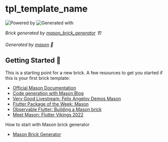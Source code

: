 # tpl_template_name

![Powered by](https://img.shields.io/badge/Powered%20by-Mason-rgb(200,0,0)?style=flat-square)
 ![Generated with](https://img.shields.io/badge/Generated%20with-Mason%20Tpl-rgb(200,0,0)?style=flat-square)

_Brick generated by [mason_brick_generator][8] 🏗️_

_Generated by [mason][1] 🧱_

## Getting Started 🚀

This is a starting point for a new brick.
A few resources to get you started if this is your first brick template:

- [Official Mason Documentation][2]
- [Code generation with Mason Blog][3]
- [Very Good Livestream: Felix Angelov Demos Mason][4]
- [Flutter Package of the Week: Mason][5]
- [Observable Flutter: Building a Mason brick][6]
- [Meet Mason: Flutter Vikings 2022][7]


How to start with Mason brick generator
- [Mason Brick Generator][9]

[1]: https://github.com/felangel/mason
[2]: https://docs.brickhub.dev
[3]: https://verygood.ventures/blog/code-generation-with-mason
[4]: https://youtu.be/G4PTjA6tpTU
[5]: https://youtu.be/qjA0JFiPMnQ
[6]: https://youtu.be/o8B1EfcUisw
[7]: https://youtu.be/LXhgiF5HiQg
[8]: https://github.com/zoocityboy/mason_brick_generator
[9]: https://medium.com/@zoocityboy/mason-brick-generator-1fb084a36f99